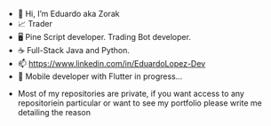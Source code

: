- 👋 Hi, I’m Eduardo aka Zorak
- 📈 Trader
- 🖥️ Pine Script developer. Trading Bot developer.
- ☕ Full-Stack Java and Python.
- 📫 https://www.linkedin.com/in/EduardoLopez-Dev
- 📱 Mobile developer with Flutter in progress...

* Most of my repositories are private, if you want access to any repositoriein particular or want to see my portfolio please write me detailing the reason

<!---
zorakDev/zorakDev is a ✨ special ✨ repository because its `README.md` (this file) appears on your GitHub profile.
You can click the Preview link to take a look at your changes.
--->
